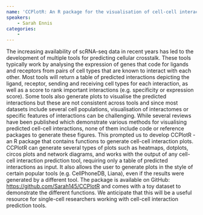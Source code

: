 ```yaml
---
name: 'CCPlotR: An R package for the visualisation of cell-cell interactions'
speakers:
	- Sarah Ennis
categories:
	-
---
```

The increasing availability of scRNA-seq data in recent years has led to the development of multiple tools for predicting cellular crosstalk. These tools typically work by analysing the expression of genes that code for ligands and receptors from pairs of cell types that are known to interact with each other. Most tools will return a table of predicted interactions depicting the ligand, receptor, sending and receiving cell types for each interaction, as well as a score to rank important interactions (e.g. specificity or expression score). Some tools also generate plots to visualise the predicted interactions  but these are not consistent across tools and since most datasets include several cell populations, visualisation of interactomes or specific features of interactions can be challenging. While several reviews have been published which demonstrate various methods for visualising predicted cell-cell interactions, none of them include code or reference packages to generate these figures. This prompted us to develop CCPlotR - an R package that contains functions to generate cell-cell interaction plots. CCPlotR can generate several types of plots such as heatmaps, dotplots, circos plots and network diagrams, and works with the output of any cell-cell interaction prediction tool, requiring only a table of predicted interactions as input. It also allows the user to generate plots in the style of certain popular tools (e.g. CellPhoneDB, Liana), even if the results were generated by a different tool. The package is available on GitHub: https://github.com/Sarah145/CCPlotR and comes with a toy dataset to demonstrate the different functions. We anticipate that this will be a useful resource for single-cell researchers working with cell-cell interaction prediction tools.
